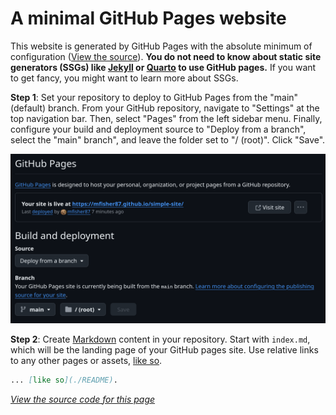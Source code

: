 # A minimal GitHub Pages website

This website is generated by GitHub Pages with the absolute minimum of configuration
([View the source](https://github.com/mfisher87/simple-site)).
**You do not need to know about static site generators (SSGs) like [Jekyll](https://jekyllrb.com/) or [Quarto](https://quarto.org) to use GitHub pages.**
If you want to get fancy, you might want to learn more about SSGs.

**Step 1**:
Set your repository to deploy to GitHub Pages from the "main" (default) branch.
From your GitHub repository, navigate to "Settings" at the top navigation bar.
Then, select "Pages" from the left sidebar menu. 
Finally, configure your build and deployment source to "Deploy from a branch", select
the "main" branch", and leave the folder set to "/ (root)".
Click "Save".

![Deploy from the "main" branch's root (`/`) directory](/github-pages-deploy-from-main.png)


**Step 2**:
Create [Markdown](https://www.markdownguide.org/) content in your repository.
Start with `index.md`, which will be the landing page of your GitHub pages site.
Use relative links to any other pages or assets, [like so](./README).

```markdown
... [like so](./README).
```

[_View the source code for this page_](https://github.com/mfisher87/simple-site/blob/main/index.md?plain=1)
